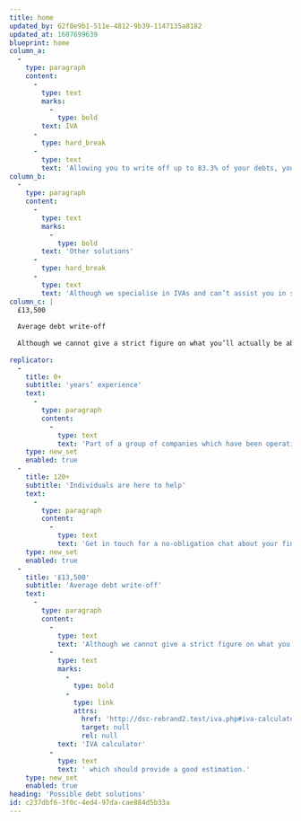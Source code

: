 ```yaml
---
title: home
updated_by: 62f8e9b1-511e-4812-9b39-1147135a8182
updated_at: 1607699639
blueprint: home
column_a:
  -
    type: paragraph
    content:
      -
        type: text
        marks:
          -
            type: bold
        text: IVA
      -
        type: hard_break
      -
        type: text
        text: 'Allowing you to write off up to 83.3% of your debts, you can consolidate many of these while making payments starting from just £70 per month.'
column_b:
  -
    type: paragraph
    content:
      -
        type: text
        marks:
          -
            type: bold
        text: 'Other solutions'
      -
        type: hard_break
      -
        type: text
        text: 'Although we specialise in IVAs and can’t assist you in setting up alternatives, our knowledge of debt is vast. Here’s other options which could be suitable:'
column_c: |
  £13,500
  
  Average debt write-off
  
  Although we cannot give a strict figure on what you’ll actually be able to write off, we have created an IVA calculator which should provide a good estimation.
  
replicator:
  -
    title: 0+
    subtitle: 'years’ experience'
    text:
      -
        type: paragraph
        content:
          -
            type: text
            text: 'Part of a group of companies which have been operating since 2006, we have the experience and the skills necessary to help you deal with your debts.'
    type: new_set
    enabled: true
  -
    title: 120+
    subtitle: 'Individuals are here to help'
    text:
      -
        type: paragraph
        content:
          -
            type: text
            text: 'Get in touch for a no-obligation chat about your finances. Whatever your situation, we will help you find the best solution possible.'
    type: new_set
    enabled: true
  -
    title: '£13,500'
    subtitle: 'Average debt write-off'
    text:
      -
        type: paragraph
        content:
          -
            type: text
            text: 'Although we cannot give a strict figure on what you’ll actually be able to write off, we have created an '
          -
            type: text
            marks:
              -
                type: bold
              -
                type: link
                attrs:
                  href: 'http://dsc-rebrand2.test/iva.php#iva-calculator'
                  target: null
                  rel: null
            text: 'IVA calculator'
          -
            type: text
            text: ' which should provide a good estimation.'
    type: new_set
    enabled: true
heading: 'Possible debt solutions'
id: c237dbf6-3f0c-4ed4-97da-cae884d5b33a
---
```

